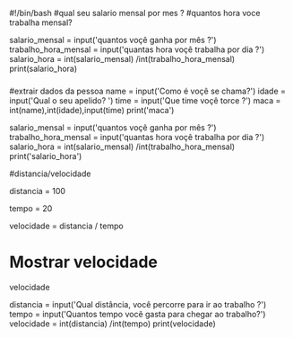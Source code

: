 #!/bin/bash
#qual seu salario mensal por mes ?
#quantos hora voce trabalha mensal?

salario_mensal =  input('quantos voçê ganha por mês ?')
trabalho_hora_mensal = input('quantas hora voçê trabalha por dia ?')
salario_hora = int(salario_mensal) /int(trabalho_hora_mensal)
print(salario_hora)

###
#extrair dados da pessoa
name =  input('Como é voçê se chama?')
idade = input('Qual o seu apelido? ')
time = input('Que time voçê torce ?')
maca = int(name),int(idade),input(time)
print('maca')






salario_mensal =  input('quantos voçê ganha por mês ?')
trabalho_hora_mensal = input('quantas hora voçê trabalha por dia ?')
salario_hora = int(salario_mensal) /int(trabalho_hora_mensal)
print('salario_hora')

#distancia/velocidade

distancia = 100 

tempo = 20

velocidade = distancia / tempo 

# Mostrar velocidade 
velocidade

distancia =  input('Qual distância, você percorre para ir ao trabalho ?')
tempo = input('Quantos tempo você gasta para chegar ao trabalho?')
velocidade = int(distancia) /int(tempo)
print(velocidade)
